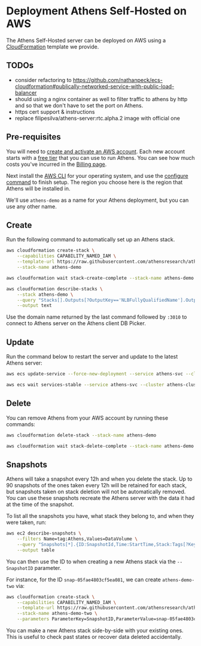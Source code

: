 # Deployment Athens Self-Hosted on AWS

The Athens Self-Hosted server can be deployed on AWS using a [CloudFormation](https://docs.aws.amazon.com/AWSCloudFormation/latest/UserGuide/Welcome.html) template we provide.

## TODOs

- consider refactoring to https://github.com/nathanpeck/ecs-cloudformation#publically-networked-service-with-public-load-balancer
- should using a nginx container as well to filter traffic to athens by http and so that we don't have to set the port on Athens.
- https cert support & instructions
- replace filipesilva/athens-server:rtc.alpha.2 image with official one

## Pre-requisites

You will need to [create and activate an AWS account](https://aws.amazon.com/premiumsupport/knowledge-center/create-and-activate-aws-account/).
Each new account starts with a [free tier](https://aws.amazon.com/premiumsupport/knowledge-center/what-is-free-tier/) that you can use to run Athens.
You can see how much costs you've incurred in the [Billing page](https://console.aws.amazon.com/billing/).

Next install the [AWS CLI](https://docs.aws.amazon.com/cli/latest/userguide/install-cliv2.html) for your operating system, and use the [configure command](https://docs.aws.amazon.com/cli/latest/userguide/cli-configure-quickstart.html#cli-configure-quickstart-config) to finish setup.
The region you choose here is the region that Athens will be installed in.

We'll use `athens-demo` as a name for your Athens deployment, but you can use any other name.


## Create

Run the following command to automatically set up an Athens stack.

```sh
aws cloudformation create-stack \
    --capabilities CAPABILITY_NAMED_IAM \
    --template-url https://raw.githubusercontent.com/athensresearch/athens/main/data/self-hosted.cloudformation.yml \
    --stack-name athens-demo
```
```sh
aws cloudformation wait stack-create-complete --stack-name athens-demo
```
```sh
aws cloudformation describe-stacks \
    --stack athens-demo \
    --query "Stacks[].Outputs[?OutputKey=='NLBFullyQualifiedName'].OutputValue" \
    --output text
```

Use the domain name returned by the last command followed by `:3010` to connect to Athens server on the Athens client DB Picker.


## Update

Run the command below to restart the server and update to the latest Athens server:

```sh
aws ecs update-service --force-new-deployment --service athens-svc --cluster athens-cluster
```
```sh
aws ecs wait services-stable --service athens-svc --cluster athens-cluster
```


## Delete

You can remove Athens from your AWS account by running these commands:

```sh
aws cloudformation delete-stack --stack-name athens-demo
```
```sh
aws cloudformation wait stack-delete-complete --stack-name athens-demo
```


## Snapshots

Athens will take a snapshot every 12h and when you delete the stack.
Up to 90 snapshots of the ones taken every 12h will be retained for each stack, but snapshots taken on stack deletion will not be automatically removed.
You can use these snapshots recreate the Athens server with the data it had at the time of the snapshot.

To list all the snapshots you have, what stack they belong to, and when they were taken, run:
```sh
aws ec2 describe-snapshots \
    --filters Name=tag:Athens,Values=DataVolume \
    --query "Snapshots[*].{ID:SnapshotId,Time:StartTime,Stack:Tags[?Key=='AthensStack']|[0].Value} | sort_by([], &Time)" \
    --output table
```

You can then use the ID to when creating a new Athens stack via the `--SnapshotID` parameter.

For instance, for the ID `snap-05fae4803cf5ea081`, we can create `athens-demo-two` via:
```sh
aws cloudformation create-stack \
    --capabilities CAPABILITY_NAMED_IAM \
    --template-url https://raw.githubusercontent.com/athensresearch/athens/main/data/self-hosted.cloudformation.yml \
    --stack-name athens-demo-two \
    --parameters ParameterKey=SnapshotID,ParameterValue=snap-05fae4803cf5ea081
```

You can make a new Athens stack side-by-side with your existing ones.
This is useful to check past states or recover data deleted accidentally.

